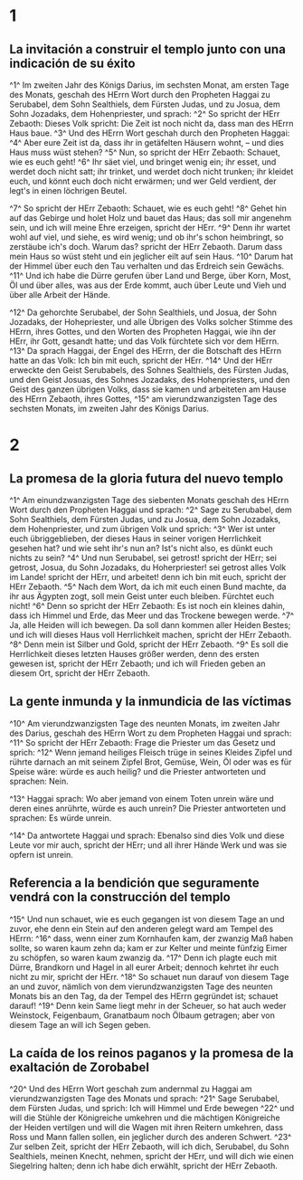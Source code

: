 # 1
## La invitación a construir el templo junto con una indicación de su éxito
^1^ Im zweiten Jahr des Königs Darius, im sechsten Monat, am ersten Tage des Monats, geschah des HErrn Wort durch den Propheten Haggai zu Serubabel, dem Sohn Sealthiels, dem Fürsten Judas, und zu Josua, dem Sohn Jozadaks, dem Hohenpriester, und sprach: ^2^ So spricht der HErr Zebaoth: Dieses Volk spricht: Die Zeit ist noch nicht da, dass man des HErrn Haus baue. ^3^ Und des HErrn Wort geschah durch den Propheten Haggai: ^4^ Aber eure Zeit ist da, dass ihr in getäfelten Häusern wohnt, – und dies Haus muss wüst stehen? ^5^ Nun, so spricht der HErr Zebaoth: Schauet, wie es euch geht! ^6^ Ihr säet viel, und bringet wenig ein; ihr esset, und werdet doch nicht satt; ihr trinket, und werdet doch nicht trunken; ihr kleidet euch, und könnt euch doch nicht erwärmen; und wer Geld verdient, der legt's in einen löchrigen Beutel. 

^7^ So spricht der HErr Zebaoth: Schauet, wie es euch geht! ^8^ Gehet hin auf das Gebirge und holet Holz und bauet das Haus; das soll mir angenehm sein, und ich will meine Ehre erzeigen, spricht der HErr. ^9^ Denn ihr wartet wohl auf viel, und siehe, es wird wenig; und ob ihr's schon heimbringt, so zerstäube ich's doch. Warum das? spricht der HErr Zebaoth. Darum dass mein Haus so wüst steht und ein jeglicher eilt auf sein Haus. ^10^ Darum hat der Himmel über euch den Tau verhalten und das Erdreich sein Gewächs. ^11^ Und ich habe die Dürre gerufen über Land und Berge, über Korn, Most, Öl und über alles, was aus der Erde kommt, auch über Leute und Vieh und über alle Arbeit der Hände. 

^12^ Da gehorchte Serubabel, der Sohn Sealthiels, und Josua, der Sohn Jozadaks, der Hohepriester, und alle Übrigen des Volks solcher Stimme des HErrn, ihres Gottes, und den Worten des Propheten Haggai, wie ihn der HErr, ihr Gott, gesandt hatte; und das Volk fürchtete sich vor dem HErrn. ^13^ Da sprach Haggai, der Engel des HErrn, der die Botschaft des HErrn hatte an das Volk: Ich bin mit euch, spricht der HErr. ^14^ Und der HErr erweckte den Geist Serubabels, des Sohnes Sealthiels, des Fürsten Judas, und den Geist Josuas, des Sohnes Jozadaks, des Hohenpriesters, und den Geist des ganzen übrigen Volks, dass sie kamen und arbeiteten am Hause des HErrn Zebaoth, ihres Gottes, ^15^ am vierundzwanzigsten Tage des sechsten Monats, im zweiten Jahr des Königs Darius.

# 2
## La promesa de la gloria futura del nuevo templo
^1^ Am einundzwanzigsten Tage des siebenten Monats geschah des HErrn Wort durch den Propheten Haggai und sprach: ^2^ Sage zu Serubabel, dem Sohn Sealthiels, dem Fürsten Judas, und zu Josua, dem Sohn Jozadaks, dem Hohenpriester, und zum übrigen Volk und sprich: ^3^ Wer ist unter euch übriggeblieben, der dieses Haus in seiner vorigen Herrlichkeit gesehen hat? und wie seht ihr's nun an? Ist's nicht also, es dünkt euch nichts zu sein? ^4^ Und nun Serubabel, sei getrost! spricht der HErr; sei getrost, Josua, du Sohn Jozadaks, du Hoherpriester! sei getrost alles Volk im Lande! spricht der HErr, und arbeitet! denn ich bin mit euch, spricht der HErr Zebaoth. ^5^ Nach dem Wort, da ich mit euch einen Bund machte, da ihr aus Ägypten zogt, soll mein Geist unter euch bleiben. Fürchtet euch nicht! ^6^ Denn so spricht der HErr Zebaoth: Es ist noch ein kleines dahin, dass ich Himmel und Erde, das Meer und das Trockene bewegen werde. ^7^ Ja, alle Heiden will ich bewegen. Da soll dann kommen aller Heiden Bestes; und ich will dieses Haus voll Herrlichkeit machen, spricht der HErr Zebaoth. ^8^ Denn mein ist Silber und Gold, spricht der HErr Zebaoth. ^9^ Es soll die Herrlichkeit dieses letzten Hauses größer werden, denn des ersten gewesen ist, spricht der HErr Zebaoth; und ich will Frieden geben an diesem Ort, spricht der HErr Zebaoth. 

## La gente inmunda y la inmundicia de las víctimas
^10^ Am vierundzwanzigsten Tage des neunten Monats, im zweiten Jahr des Darius, geschah des HErrn Wort zu dem Propheten Haggai und sprach: ^11^ So spricht der HErr Zebaoth: Frage die Priester um das Gesetz und sprich: ^12^ Wenn jemand heiliges Fleisch trüge in seines Kleides Zipfel und rührte darnach an mit seinem Zipfel Brot, Gemüse, Wein, Öl oder was es für Speise wäre: würde es auch heilig? und die Priester antworteten und sprachen: Nein. 

^13^ Haggai sprach: Wo aber jemand von einem Toten unrein wäre und deren eines anrührte, würde es auch unrein? Die Priester antworteten und sprachen: Es würde unrein. 

^14^ Da antwortete Haggai und sprach: Ebenalso sind dies Volk und diese Leute vor mir auch, spricht der HErr; und all ihrer Hände Werk und was sie opfern ist unrein. 

## Referencia a la bendición que seguramente vendrá con la construcción del templo
^15^ Und nun schauet, wie es euch gegangen ist von diesem Tage an und zuvor, ehe denn ein Stein auf den anderen gelegt ward am Tempel des HErrn: ^16^ dass, wenn einer zum Kornhaufen kam, der zwanzig Maß haben sollte, so waren kaum zehn da; kam er zur Kelter und meinte fünfzig Eimer zu schöpfen, so waren kaum zwanzig da. ^17^ Denn ich plagte euch mit Dürre, Brandkorn und Hagel in all eurer Arbeit; dennoch kehrtet ihr euch nicht zu mir, spricht der HErr. ^18^ So schauet nun darauf von diesem Tage an und zuvor, nämlich von dem vierundzwanzigsten Tage des neunten Monats bis an den Tag, da der Tempel des HErrn gegründet ist; schauet darauf! ^19^ Denn kein Same liegt mehr in der Scheuer, so hat auch weder Weinstock, Feigenbaum, Granatbaum noch Ölbaum getragen; aber von diesem Tage an will ich Segen geben. 

## La caída de los reinos paganos y la promesa de la exaltación de Zorobabel
^20^ Und des HErrn Wort geschah zum andernmal zu Haggai am vierundzwanzigsten Tage des Monats und sprach: ^21^ Sage Serubabel, dem Fürsten Judas, und sprich: Ich will Himmel und Erde bewegen ^22^ und will die Stühle der Königreiche umkehren und die mächtigen Königreiche der Heiden vertilgen und will die Wagen mit ihren Reitern umkehren, dass Ross und Mann fallen sollen, ein jeglicher durch des anderen Schwert. ^23^ Zur selben Zeit, spricht der HErr Zebaoth, will ich dich, Serubabel, du Sohn Sealthiels, meinen Knecht, nehmen, spricht der HErr, und will dich wie einen Siegelring halten; denn ich habe dich erwählt, spricht der HErr Zebaoth.